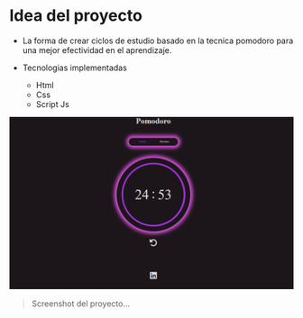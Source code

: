 # Idea del proyecto

- La forma de crear ciclos de estudio basado en la tecnica pomodoro
para una mejor efectividad en el aprendizaje.

- Tecnologias implementadas
    - Html
    - Css
    - Script Js

![This is the proyect Tumbail](./img/init.png)
> Screenshot del proyecto...
